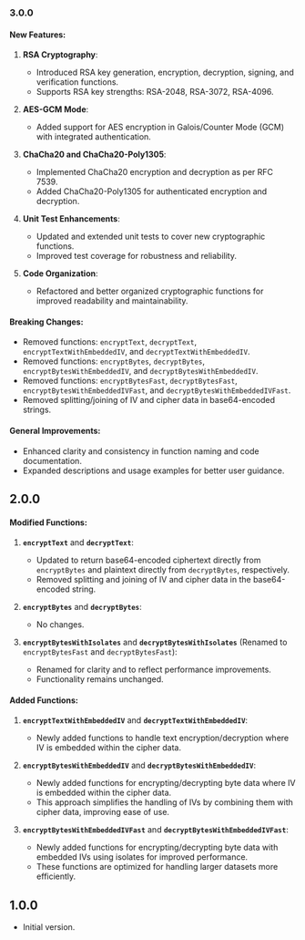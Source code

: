 ### 3.0.0

#### New Features:
1. **RSA Cryptography**: 
   - Introduced RSA key generation, encryption, decryption, signing, and verification functions.
   - Supports RSA key strengths: RSA-2048, RSA-3072, RSA-4096.

2. **AES-GCM Mode**:
   - Added support for AES encryption in Galois/Counter Mode (GCM) with integrated authentication.

3. **ChaCha20 and ChaCha20-Poly1305**:
   - Implemented ChaCha20 encryption and decryption as per RFC 7539.
   - Added ChaCha20-Poly1305 for authenticated encryption and decryption.

4. **Unit Test Enhancements**:
   - Updated and extended unit tests to cover new cryptographic functions.
   - Improved test coverage for robustness and reliability.

5. **Code Organization**:
   - Refactored and better organized cryptographic functions for improved readability and maintainability.

#### Breaking Changes:
- Removed functions: `encryptText`, `decryptText`, `encryptTextWithEmbeddedIV`, and `decryptTextWithEmbeddedIV`.
- Removed functions: `encryptBytes`, `decryptBytes`, `encryptBytesWithEmbeddedIV`, and `decryptBytesWithEmbeddedIV`.
- Removed functions: `encryptBytesFast`, `decryptBytesFast`, `encryptBytesWithEmbeddedIVFast`, and `decryptBytesWithEmbeddedIVFast`.
- Removed splitting/joining of IV and cipher data in base64-encoded strings.

#### General Improvements:
- Enhanced clarity and consistency in function naming and code documentation.
- Expanded descriptions and usage examples for better user guidance.

## 2.0.0

#### Modified Functions:
1. **`encryptText`** and **`decryptText`**:
   - Updated to return base64-encoded ciphertext directly from `encryptBytes` and plaintext directly from `decryptBytes`, respectively.
   - Removed splitting and joining of IV and cipher data in the base64-encoded string.

2. **`encryptBytes`** and **`decryptBytes`**:
   - No changes.

3. **`encryptBytesWithIsolates`** and **`decryptBytesWithIsolates`** (Renamed to `encryptBytesFast` and `decryptBytesFast`):
   - Renamed for clarity and to reflect performance improvements.
   - Functionality remains unchanged.

#### Added Functions:
1. **`encryptTextWithEmbeddedIV`** and **`decryptTextWithEmbeddedIV`**:
   - Newly added functions to handle text encryption/decryption where IV is embedded within the cipher data.

2. **`encryptBytesWithEmbeddedIV`** and **`decryptBytesWithEmbeddedIV`**:
   - Newly added functions for encrypting/decrypting byte data where IV is embedded within the cipher data.
   - This approach simplifies the handling of IVs by combining them with cipher data, improving ease of use.

3. **`encryptBytesWithEmbeddedIVFast`** and **`decryptBytesWithEmbeddedIVFast`**:
   - Newly added functions for encrypting/decrypting byte data with embedded IVs using isolates for improved performance.
   - These functions are optimized for handling larger datasets more efficiently.

## 1.0.0

- Initial version.
